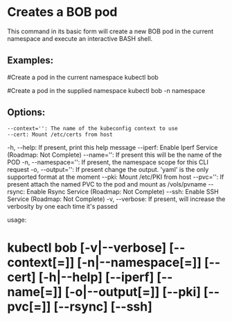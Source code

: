 # Creates a BOB pod

This command in its basic form will create a new BOB pod in the current namespace 
and execute an interactive BASH shell.

## Examples:
  #Create a pod in the current namespace
  kubectl bob 

  #Create a pod in the supplied  namespace
  kubectl bob -n namespace

## Options:
    --context='': The name of the kubeconfig context to use
    --cert: Mount /etc/certs from host
-h, --help: If present, print this help message
    --iperf: Enable Iperf Service (Roadmap: Not Complete)
    --name='': If present this will be the name of the POD
-n, --namespace='': If present, the namespace scope for this CLI request
-o, --output='': If present change the output.  'yaml' is the only supported format at the moment
    --pki: Mount /etc/PKI from host
    --pvc='': If present attach the named PVC to the pod and mount as /vols/pvname
    --rsync: Enable Rsync Service (Roadmap: Not Complete)
    --ssh: Enable SSH Service (Roadmap: Not Complete)
-v, --verbose: If present, will increase the verbosity by one each time it's passed

usage:
  #  kubectl bob  [-v|--verbose] [--context[=]<value>] [-n|--namespace[=]<value>] [--cert] [-h|--help] [--iperf] [--name[=]<value>] [-o|--output[=]<value>] [--pki] [--pvc[=]<value>] [--rsync] [--ssh]
<!--stackedit_data:
eyJoaXN0b3J5IjpbMTM2ODM0MzQyXX0=
-->